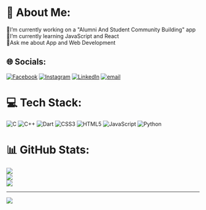# 💫 About Me:
🔭I’m currently working on a "Alumni And Student Community Building" app<br>🌱I’m currently learning JavaScript and React<br>💬Ask me about App and Web Development<br>


## 🌐 Socials:
[![Facebook](https://img.shields.io/badge/Facebook-%231877F2.svg?logo=Facebook&logoColor=white)](https://www.facebook.com/digbijoy.bhattacharjee.77/) [![Instagram](https://img.shields.io/badge/Instagram-%23E4405F.svg?logo=Instagram&logoColor=white)](https://instagram.com/digbijoybhatt.104) [![LinkedIn](https://img.shields.io/badge/LinkedIn-%230077B5.svg?logo=linkedin&logoColor=white)](https:/linkedin.com/in/digbijoy-bhattacharjee-shuvo-473a07284) [![email](https://img.shields.io/badge/Email-D14836?logo=gmail&logoColor=white)](mailto:digbijoy2003@gmail.com) 

# 💻 Tech Stack:
![C](https://img.shields.io/badge/c-%2300599C.svg?style=for-the-badge&logo=c&logoColor=white) ![C++](https://img.shields.io/badge/c++-%2300599C.svg?style=for-the-badge&logo=c%2B%2B&logoColor=white) ![Dart](https://img.shields.io/badge/dart-%230175C2.svg?style=for-the-badge&logo=dart&logoColor=white) ![CSS3](https://img.shields.io/badge/css3-%231572B6.svg?style=for-the-badge&logo=css3&logoColor=white) ![HTML5](https://img.shields.io/badge/html5-%23E34F26.svg?style=for-the-badge&logo=html5&logoColor=white) ![JavaScript](https://img.shields.io/badge/javascript-%23323330.svg?style=for-the-badge&logo=javascript&logoColor=%23F7DF1E) ![Python](https://img.shields.io/badge/python-3670A0?style=for-the-badge&logo=python&logoColor=ffdd54)
# 📊 GitHub Stats:
![](https://github-readme-stats.vercel.app/api?username=digbijoyshuvo&theme=cobalt&hide_border=false&include_all_commits=false&count_private=false)<br/>
![](https://nirzak-streak-stats.vercel.app/?user=digbijoyshuvo&theme=cobalt&hide_border=false)<br/>
![](https://github-readme-stats.vercel.app/api/top-langs/?username=digbijoyshuvo&theme=cobalt&hide_border=false&include_all_commits=false&count_private=false&layout=compact)

---
[![](https://visitcount.itsvg.in/api?id=digbijoyshuvo&icon=0&color=0)](https://visitcount.itsvg.in)

<!-- Proudly created with GPRM ( https://gprm.itsvg.in ) -->
